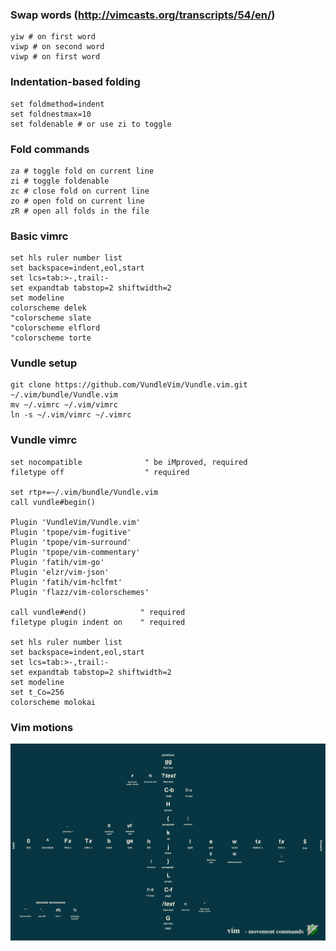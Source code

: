 ### Swap words (http://vimcasts.org/transcripts/54/en/)

    yiw # on first word
    viwp # on second word
    viwp # on first word

### Indentation-based folding

    set foldmethod=indent
    set foldnestmax=10
    set foldenable # or use zi to toggle

### Fold commands

    za # toggle fold on current line
    zi # toggle foldenable
    zc # close fold on current line
    zo # open fold on current line
    zR # open all folds in the file

### Basic vimrc

    set hls ruler number list
    set backspace=indent,eol,start
    set lcs=tab:>-,trail:-
    set expandtab tabstop=2 shiftwidth=2
    set modeline
    colorscheme delek
    "colorscheme slate
    "colorscheme elflord
    "colorscheme torte

### Vundle setup

    git clone https://github.com/VundleVim/Vundle.vim.git ~/.vim/bundle/Vundle.vim
    mv ~/.vimrc ~/.vim/vimrc
    ln -s ~/.vim/vimrc ~/.vimrc
    
### Vundle vimrc

    set nocompatible              " be iMproved, required
    filetype off                  " required

    set rtp+=~/.vim/bundle/Vundle.vim
    call vundle#begin()

    Plugin 'VundleVim/Vundle.vim'
    Plugin 'tpope/vim-fugitive'
    Plugin 'tpope/vim-surround'
    Plugin 'tpope/vim-commentary'
    Plugin 'fatih/vim-go'
    Plugin 'elzr/vim-json'
    Plugin 'fatih/vim-hclfmt'
    Plugin 'flazz/vim-colorschemes'

    call vundle#end()            " required
    filetype plugin indent on    " required

    set hls ruler number list
    set backspace=indent,eol,start
    set lcs=tab:>-,trail:-
    set expandtab tabstop=2 shiftwidth=2
    set modeline
    set t_Co=256
    colorscheme molokai

### Vim motions

![vim motions](https://raw.githubusercontent.com/EspadaV8/vim_shortcut_wallpaper/master/vim-shortcuts-dark_2560x1600.png)
